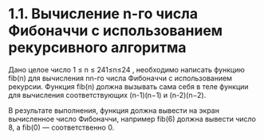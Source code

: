 # 1.1. Вычисление n-го числа Фибоначчи с использованием рекурсивного алгоритма
Дано целое число 1 ≤ n ≤ 241≤n≤24 , необходимо написать функцию fib(n) для вычисления nn-го числа Фибоначчи с использованием рекурсии. Функция fib(n) должна вызывать сама себя в теле функции для вычисления соответствующих (n-1)(n−1) и (n-2)(n−2).

В результате выполнения, функция должна вывести на экран вычисленное число Фибоначчи, например fib(6) должна вывести число 8, а fib(0) — соответственно 0.
